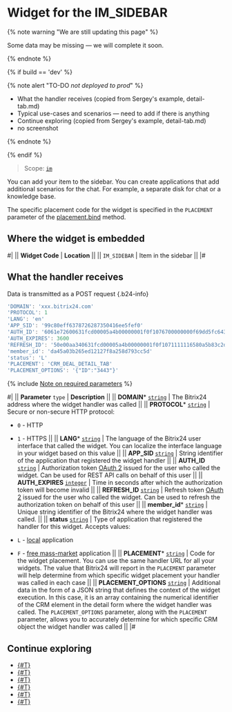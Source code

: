# Widget for the IM_SIDEBAR

{% note warning "We are still updating this page" %}

Some data may be missing — we will complete it soon.

{% endnote %}

{% if build == 'dev' %}

{% note alert "TO-DO _not deployed to prod_" %}

- What the handler receives (copied from Sergey's example, detail-tab.md)
- Typical use-cases and scenarios — need to add if there is anything
- Continue exploring (copied from Sergey's example, detail-tab.md)
- no screenshot

{% endnote %}

{% endif %}

> Scope: [`im`](../../scopes/permissions.md)

You can add your item to the sidebar. You can create applications that add additional scenarios for the chat. For example, a separate disk for chat or a knowledge base.

The specific placement code for the widget is specified in the `PLACEMENT` parameter of the [placement.bind](../placement-bind.md) method.

## Where the widget is embedded

#| 
|| **Widget Code** | **Location** ||
|| `IM_SIDEBAR` | Item in the sidebar  ||
|#

## What the handler receives

Data is transmitted as a POST request {.b24-info}

```js
'DOMAIN': 'xxx.bitrix24.com'
'PROTOCOL': 1
'LANG': 'en'
'APP_SID': '99c80eff6378726287350416ee5fef0'
'AUTH_ID': '6061e72600631fcd00005a4b00000001f0f1076700000000f69dd5fc643d9ce2fdbc1'
'AUTH_EXPIRES': 3600
'REFRESH_ID': '50e00aa340631fcd00005a4b00000001f0f1071111116580a5b83c2de639ef28c12'
'member_id': 'da45a03b265ed12127f8a258d793cc5d'
'status': 'L'
'PLACEMENT': 'CRM_DEAL_DETAIL_TAB'
'PLACEMENT_OPTIONS': '{"ID":"3443"}'
```

{% include [Note on required parameters](../../../_includes/required.md) %}

#| 
|| **Parameter**
`type` | **Description** ||
|| **DOMAIN*** 
[`string`](../../data-types.md) | The Bitrix24 address where the widget handler was called ||
|| **PROTOCOL*** 
[`string`](../../data-types.md) | Secure or non-secure HTTP protocol:

- `0` - HTTP
- `1` - HTTPS
 ||
|| **LANG*** 
[`string`](../../data-types.md) | The language of the Bitrix24 user interface that called the widget. You can localize the interface language in your widget based on this value ||
|| **APP_SID** 
[`string`](../../data-types.md) | String identifier of the application that registered the widget handler ||
|| **AUTH_ID** 
[`string`](../../data-types.md) | Authorization token [OAuth 2](../../oauth/simple-way.md) issued for the user who called the widget. Can be used for REST API calls on behalf of this user ||
|| **AUTH_EXPIRES** 
[`integer`](../../data-types.md) | Time in seconds after which the authorization token will become invalid ||
|| **REFRESH_ID** 
[`string`](../../data-types.md) | Refresh token [OAuth 2](../../oauth/simple-way.md) issued for the user who called the widget. Can be used to refresh the authorization token on behalf of this user ||
|| **member_id*** 
[`string`](../../data-types.md) | Unique string identifier of the Bitrix24 where the widget handler was called.  ||
|| **status** 
[`string`](../../data-types.md) | Type of application that registered the handler for this widget. Accepts values:

- `L` - [local](../../../local-integrations/local-apps.md) application
- `F` - [free mass-market](../../../market/index.md) application
||
|| **PLACEMENT*** 
[`string`](../../data-types.md) | Code for the widget placement. You can use the same handler URL for all your widgets. The value that Bitrix24 will report in the `PLACEMENT` parameter will help determine from which specific widget placement your handler was called in each case ||
|| **PLACEMENT_OPTIONS** 
[`string`](../../data-types.md) | Additional data in the form of a JSON string that defines the context of the widget execution. In this case, it is an array containing the numerical identifier of the CRM element in the detail form where the widget handler was called. The `PLACEMENT_OPTIONS` parameter, along with the `PLACEMENT` parameter, allows you to accurately determine for which specific CRM object the widget handler was called ||
|#

## Continue exploring

- [{#T}](../placement-bind.md)
- [{#T}](../ui-interaction/index.md)
- [{#T}](../ui-interaction/crm-card.md)
- [{#T}](../../interactivity/index.md)
- [{#T}](../open-application.md)
- [{#T}](../open-path.md)